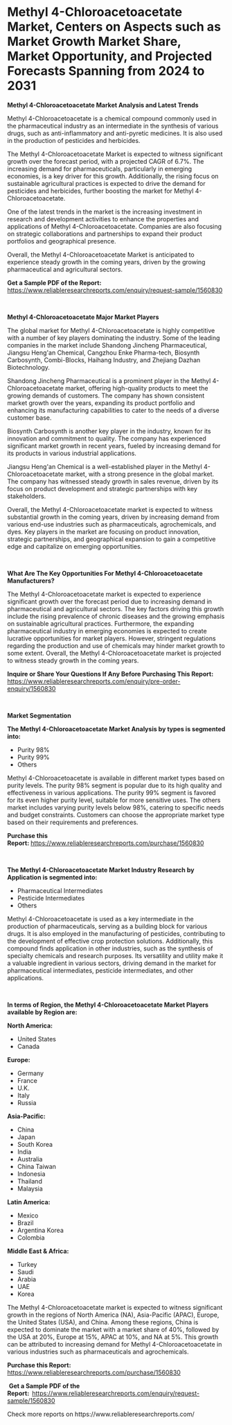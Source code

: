 <p><h1>Methyl 4-Chloroacetoacetate Market, Centers on Aspects such as Market Growth Market Share, Market Opportunity, and Projected Forecasts Spanning from 2024 to 2031</h1></p><p><strong>Methyl 4-Chloroacetoacetate Market Analysis and Latest Trends</strong></p>
<p><p>Methyl 4-Chloroacetoacetate is a chemical compound commonly used in the pharmaceutical industry as an intermediate in the synthesis of various drugs, such as anti-inflammatory and anti-pyretic medicines. It is also used in the production of pesticides and herbicides.</p><p>The Methyl 4-Chloroacetoacetate Market is expected to witness significant growth over the forecast period, with a projected CAGR of 6.7%. The increasing demand for pharmaceuticals, particularly in emerging economies, is a key driver for this growth. Additionally, the rising focus on sustainable agricultural practices is expected to drive the demand for pesticides and herbicides, further boosting the market for Methyl 4-Chloroacetoacetate.</p><p>One of the latest trends in the market is the increasing investment in research and development activities to enhance the properties and applications of Methyl 4-Chloroacetoacetate. Companies are also focusing on strategic collaborations and partnerships to expand their product portfolios and geographical presence.</p><p>Overall, the Methyl 4-Chloroacetoacetate Market is anticipated to experience steady growth in the coming years, driven by the growing pharmaceutical and agricultural sectors.</p></p>
<p><strong>Get a Sample PDF of the Report:&nbsp;</strong> <a href="https://www.reliableresearchreports.com/enquiry/request-sample/1560830">https://www.reliableresearchreports.com/enquiry/request-sample/1560830</a></p>
<p>&nbsp;</p>
<p><strong>Methyl 4-Chloroacetoacetate Major Market Players</strong></p>
<p><p>The global market for Methyl 4-Chloroacetoacetate is highly competitive with a number of key players dominating the industry. Some of the leading companies in the market include Shandong Jincheng Pharmaceutical, Jiangsu Heng'an Chemical, Cangzhou Enke Pharma-tech, Biosynth Carbosynth, Combi-Blocks, Haihang Industry, and Zhejiang Dazhan Biotechnology.</p><p>Shandong Jincheng Pharmaceutical is a prominent player in the Methyl 4-Chloroacetoacetate market, offering high-quality products to meet the growing demands of customers. The company has shown consistent market growth over the years, expanding its product portfolio and enhancing its manufacturing capabilities to cater to the needs of a diverse customer base.</p><p>Biosynth Carbosynth is another key player in the industry, known for its innovation and commitment to quality. The company has experienced significant market growth in recent years, fueled by increasing demand for its products in various industrial applications.</p><p>Jiangsu Heng'an Chemical is a well-established player in the Methyl 4-Chloroacetoacetate market, with a strong presence in the global market. The company has witnessed steady growth in sales revenue, driven by its focus on product development and strategic partnerships with key stakeholders.</p><p>Overall, the Methyl 4-Chloroacetoacetate market is expected to witness substantial growth in the coming years, driven by increasing demand from various end-use industries such as pharmaceuticals, agrochemicals, and dyes. Key players in the market are focusing on product innovation, strategic partnerships, and geographical expansion to gain a competitive edge and capitalize on emerging opportunities.</p></p>
<p>&nbsp;</p>
<p><strong>What Are The Key Opportunities For Methyl 4-Chloroacetoacetate Manufacturers?</strong></p>
<p><p>The Methyl 4-Chloroacetoacetate market is expected to experience significant growth over the forecast period due to increasing demand in pharmaceutical and agricultural sectors. The key factors driving this growth include the rising prevalence of chronic diseases and the growing emphasis on sustainable agricultural practices. Furthermore, the expanding pharmaceutical industry in emerging economies is expected to create lucrative opportunities for market players. However, stringent regulations regarding the production and use of chemicals may hinder market growth to some extent. Overall, the Methyl 4-Chloroacetoacetate market is projected to witness steady growth in the coming years.</p></p>
<p><strong>Inquire or Share Your Questions If Any Before Purchasing This Report:</strong> <a href="https://www.reliableresearchreports.com/enquiry/pre-order-enquiry/1560830">https://www.reliableresearchreports.com/enquiry/pre-order-enquiry/1560830</a></p>
<p>&nbsp;</p>
<p><strong>Market Segmentation</strong></p>
<p><strong>The Methyl 4-Chloroacetoacetate Market Analysis by types is segmented into:</strong></p>
<p><ul><li>Purity 98%</li><li>Purity 99%</li><li>Others</li></ul></p>
<p><p>Methyl 4-Chloroacetoacetate is available in different market types based on purity levels. The purity 98% segment is popular due to its high quality and effectiveness in various applications. The purity 99% segment is favored for its even higher purity level, suitable for more sensitive uses. The others market includes varying purity levels below 98%, catering to specific needs and budget constraints. Customers can choose the appropriate market type based on their requirements and preferences.</p></p>
<p><strong>Purchase this Report:&nbsp;</strong><a href="https://www.reliableresearchreports.com/purchase/1560830">https://www.reliableresearchreports.com/purchase/1560830</a></p>
<p>&nbsp;</p>
<p><strong>The Methyl 4-Chloroacetoacetate Market Industry Research by Application is segmented into:</strong></p>
<p><ul><li>Pharmaceutical Intermediates</li><li>Pesticide Intermediates</li><li>Others</li></ul></p>
<p><p>Methyl 4-Chloroacetoacetate is used as a key intermediate in the production of pharmaceuticals, serving as a building block for various drugs. It is also employed in the manufacturing of pesticides, contributing to the development of effective crop protection solutions. Additionally, this compound finds application in other industries, such as the synthesis of specialty chemicals and research purposes. Its versatility and utility make it a valuable ingredient in various sectors, driving demand in the market for pharmaceutical intermediates, pesticide intermediates, and other applications.</p></p>
<p>&nbsp;</p>
<p><strong>In terms of Region, the Methyl 4-Chloroacetoacetate Market Players available by Region are:</strong></p>
<p>
    <p> <strong> North America: </strong>
        <ul>
            <li>United States</li>
            <li>Canada</li>
        </ul>
        </p> 
    <p> <strong> Europe: </strong>
        <ul>
            <li>Germany</li>
            <li>France</li>
            <li>U.K.</li>
            <li>Italy</li>
            <li>Russia</li>
        </ul>
        </p> 
    <p> <strong> Asia-Pacific: </strong>
        <ul>
            <li>China</li>
            <li>Japan</li>
            <li>South Korea</li>
            <li>India</li>
            <li>Australia</li>
            <li>China Taiwan</li>
            <li>Indonesia</li>
            <li>Thailand</li>
            <li>Malaysia</li>
        </ul>
        </p> 
    <p> <strong> Latin America: </strong>
        <ul>
            <li>Mexico</li>
            <li>Brazil</li>
            <li>Argentina Korea</li>
            <li>Colombia</li>
        </ul>
        </p> 
    <p> <strong> Middle East & Africa: </strong>
        <ul>
            <li>Turkey</li>
            <li>Saudi</li>
            <li>Arabia</li>
            <li>UAE</li>
            <li>Korea</li>
        </ul>
    </p>
    </p>
<p><p>The Methyl 4-Chloroacetoacetate market is expected to witness significant growth in the regions of North America (NA), Asia-Pacific (APAC), Europe, the United States (USA), and China. Among these regions, China is expected to dominate the market with a market share of 40%, followed by the USA at 20%, Europe at 15%, APAC at 10%, and NA at 5%. This growth can be attributed to increasing demand for Methyl 4-Chloroacetoacetate in various industries such as pharmaceuticals and agrochemicals.</p></p>
<p><strong>Purchase this Report: </strong><a href="https://www.reliableresearchreports.com/purchase/1560830">https://www.reliableresearchreports.com/purchase/1560830</a></p>
<p>&nbsp;<strong>Get a Sample PDF of the Report:&nbsp;&nbsp;</strong><a href="https://www.reliableresearchreports.com/enquiry/request-sample/1560830">https://www.reliableresearchreports.com/enquiry/request-sample/1560830</a></p>
<p><strong></strong></p>
<p>Check more reports on https://www.reliableresearchreports.com/</p>